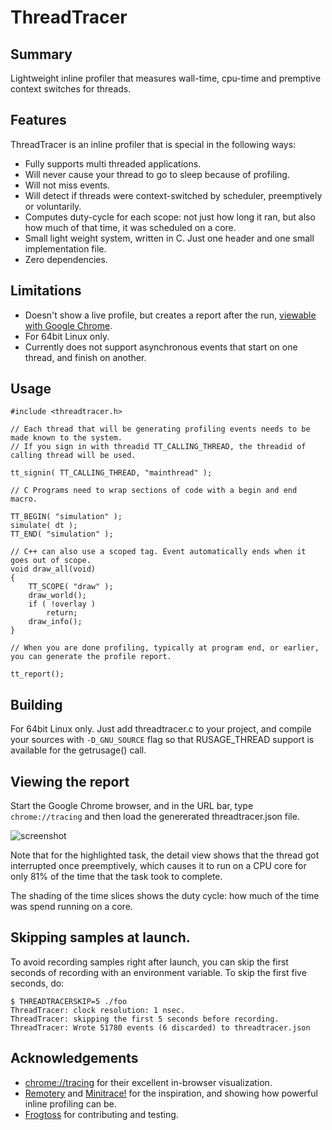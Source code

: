 # ThreadTracer

## Summary

Lightweight inline profiler that measures wall-time, cpu-time and premptive context switches for threads.

## Features

ThreadTracer is an inline profiler that is special in the following ways:
* Fully supports multi threaded applications.
* Will never cause your thread to go to sleep because of profiling.
* Will not miss events.
* Will detect if threads were context-switched by scheduler, preemptively or voluntarily.
* Computes duty-cycle for each scope: not just how long it ran, but also how much of that time, it was scheduled on a core.
* Small light weight system, written in C. Just one header and one small implementation file.
* Zero dependencies.

## Limitations
* Doesn't show a live profile, but creates a report after the run, [viewable with Google Chrome](https://www.gamasutra.com/view/news/176420/Indepth_Using_Chrometracing_to_view_your_inline_profiling_data.php).
* For 64bit Linux only.
* Currently does not support asynchronous events that start on one thread, and finish on another.

## Usage


```
#include <threadtracer.h>

// Each thread that will be generating profiling events needs to be made known to the system.
// If you sign in with threadid TT_CALLING_THREAD, the threadid of calling thread will be used.

tt_signin( TT_CALLING_THREAD, "mainthread" );

// C Programs need to wrap sections of code with a begin and end macro.

TT_BEGIN( "simulation" );
simulate( dt );
TT_END( "simulation" );

// C++ can also use a scoped tag. Event automatically ends when it goes out of scope.
void draw_all(void)
{
	TT_SCOPE( "draw" );
	draw_world();
	if ( !overlay )
		return;
	draw_info();
}

// When you are done profiling, typically at program end, or earlier, you can generate the profile report.

tt_report();
```

## Building

For 64bit Linux only.
Just add threadtracer.c to your project, and compile your sources with ```-D_GNU_SOURCE``` flag so that RUSAGE_THREAD support is available for the getrusage() call.

## Viewing the report

Start the Google Chrome browser, and in the URL bar, type ```chrome://tracing``` and then load the genererated threadtracer.json file.

![screenshot](https://pbs.twimg.com/media/DNZe7tRVwAAm2_-.png)

Note that for the highlighted task, the detail view shows that the thread got interrupted once preemptively, which causes it to run on a CPU core for only 81% of the time that the task took to complete.

The shading of the time slices shows the duty cycle: how much of the time was spend running on a core.

## Skipping samples at launch.

To avoid recording samples right after launch, you can skip the first seconds of recording with an environment variable. To skip the first five seconds, do:

```
$ THREADTRACERSKIP=5 ./foo
ThreadTracer: clock resolution: 1 nsec.
ThreadTracer: skipping the first 5 seconds before recording.
ThreadTracer: Wrote 51780 events (6 discarded) to threadtracer.json
```

## Acknowledgements

* [chrome://tracing](https://www.chromium.org/developers/how-tos/trace-event-profiling-tool) for their excellent in-browser visualization.
* [Remotery](https://github.com/Celtoys/Remotery) and [Minitrace!](https://github.com/hrydgard/minitrace) for the inspiration, and showing how powerful inline profiling can be.
* [Frogtoss](https://www.frogtoss.com/) for contributing and testing.
